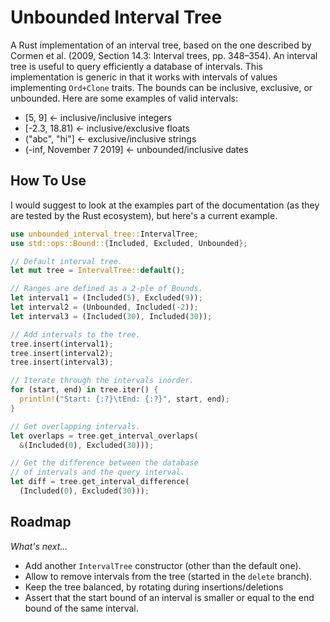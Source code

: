 # Unbounded Interval Tree

A Rust implementation of an interval tree, based on the one described by Cormen et al. (2009, Section 14.3: Interval trees, pp. 348–354). An interval tree is useful to query efficiently a database of intervals. This implementation is generic in that it works with intervals of values implementing `Ord+Clone` traits. The bounds can be inclusive, exclusive, or unbounded. Here are some examples of valid intervals:

* [5, 9] <- inclusive/inclusive integers
* [-2.3, 18.81) <- inclusive/exclusive floats
* ("abc", "hi"] <- exclusive/inclusive strings
* (-inf, November 7 2019] <- unbounded/inclusive dates

## How To Use

I would suggest to look at the examples part of the documentation (as they are tested by the Rust ecosystem), but here's a current example.

```rust
use unbounded_interval_tree::IntervalTree;
use std::ops::Bound::{Included, Excluded, Unbounded};

// Default interval tree.
let mut tree = IntervalTree::default();

// Ranges are defined as a 2-ple of Bounds.
let interval1 = (Included(5), Excluded(9));
let interval2 = (Unbounded, Included(-2));
let interval3 = (Included(30), Included(30));

// Add intervals to the tree.
tree.insert(interval1);
tree.insert(interval2);
tree.insert(interval3);

// Iterate through the intervals inorder.
for (start, end) in tree.iter() {
  println!("Start: {:?}\tEnd: {:?}", start, end);
}

// Get overlapping intervals.
let overlaps = tree.get_interval_overlaps(
  &(Included(0), Excluded(30)));

// Get the difference between the database
// of intervals and the query interval.
let diff = tree.get_interval_difference(
  (Included(0), Excluded(30)));
```

## Roadmap

*What's next...*

* Add another `IntervalTree` constructor (other than the default one).
* Allow to remove intervals from the tree (started in the `delete` branch).
* Keep the tree balanced, by rotating during insertions/deletions
* Assert that the start bound of an interval is smaller or equal to the end bound of the same interval.
